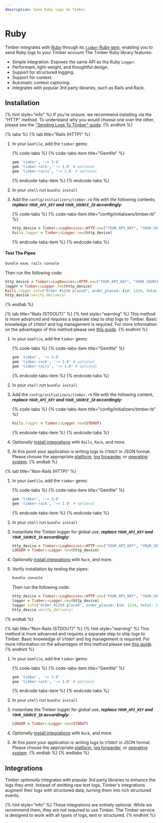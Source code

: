 ```yaml
---
description: Send Ruby logs to Timber
---
```


# Ruby

Timber integrates with [Ruby](https://www.ruby-lang.org) through its [`timber` Ruby gem](https://rubygems.org/gems/timber), enabling you to send Ruby logs to your Timber account The Timber Ruby library features:

* Simple integration. Exposes the same API as the Ruby `Logger`.
* Performant, light-weight, and thoughtful design.
* Support for structured logging.
* Support for context.
* Automatic context capturing.
* Integrates with popular 3rd party libraries, such as Rails and Rack.

## Installation

{% hint style="info" %}
If you're unsure, we recommend installing via the "HTTP" method. To understand why you would choose one over the other, please see the ["Sending Logs To Timber" guide](../../../guides/sending-logs-to-timber.md).
{% endhint %}

{% tabs %}
{% tab title="Rails \(HTTP\)" %}
1. In your `Gemfile`, add the `timber` gems:  


   {% code-tabs %}
   {% code-tabs-item title="Gemfile" %}
   ```ruby
   gem 'timber', '~> 3.0'
   gem 'timber-rack', '~> 1.0' # optional
   gem 'timber-rails', '~> 1.0' # optional
   ```
   {% endcode-tabs-item %}
   {% endcode-tabs %}

2. In your `shell` run `bundle install`
3. Add the `config/initializers/timber.rb` file with the following contents, _**replace `YOUR_API_KEY` and `YOUR_SOURCE_ID` accordingly**_:  


   {% code-tabs %}
   {% code-tabs-item title="config/initializers/timber.rb" %}
   ```ruby
   http_device = Timber::LogDevices::HTTP.new("YOUR_API_KEY", "YOUR_SOURCE_ID")
   Rails.logger = Timber::Logger.new(http_device)
   ```
   {% endcode-tabs-item %}
   {% endcode-tabs %}

#### Test The Pipes

```bash
bundle exec rails console
```

Then run the following code:

```ruby
http_device = Timber::LogDevices::HTTP.new("YOUR_API_KEY", "YOUR_SOURCE_ID")
logger = Timber::Logger.new(http_device)
Rails.logger.info("Order #1234 placed", order_placed: {id: 1234, total: 100.54})
http_device.verify_delivery!
```
{% endtab %}

{% tab title="Rails \(STDOUT\)" %}
{% hint style="warning" %}
This method is more advanced and requires a separate step to ship logs to Timber. Basic knowledge of `STDOUT` and log management is required. For more information on the advantages of this method please see [this guide](../../../guides/sending-logs-to-timber.md).
{% endhint %}

1. In your `Gemfile`, add the `timber` gems:  


   {% code-tabs %}
   {% code-tabs-item title="Gemfile" %}
   ```ruby
   gem 'timber', '~> 3.0'
   gem 'timber-rack', '~> 1.0' # optional
   gem 'timber-rails', '~> 1.0' # optional
   ```
   {% endcode-tabs-item %}
   {% endcode-tabs %}

2. In your `shell` run `bundle install`
3. Add the `config/initializers/timber.rb` file with the following content, _**replace `YOUR_API_KEY` and `YOUR_SOURCE_ID` accordingly**_:  


   {% code-tabs %}
   {% code-tabs-item title="config/initializers/timber.rb" %}
   ```ruby
   Rails.logger = Timber::Logger.new(STDOUT)
   ```
   {% endcode-tabs-item %}
   {% endcode-tabs %}

4. _Optionally_ [install integrations](./#integrations) with `Rails`, `Rack`, and more.
5. At this point your application is writing logs to `STDOUT` in JSON format. Please choose the appropriate [platform](../../platforms/), [log forwarder](../../log-forwarders/), or [operating system](../../operating-systems/).
{% endtab %}

{% tab title="Non-Rails \(HTTP\)" %}
1. In your `Gemfile`, add the `timber` gems:  


   {% code-tabs %}
   {% code-tabs-item title="Gemfile" %}
   ```ruby
   gem 'timber', '~> 3.0'
   gem 'timber-rack', '~> 1.0' # optional
   ```
   {% endcode-tabs-item %}
   {% endcode-tabs %}

2. In your `shell` run `bundle install`
3. Instantiate the Timber logger for global use, _**replace `YOUR_API_KEY` and `YOUR_SOURCE_ID` accordingly**_:  


   ```ruby
   http_device = Timber::LogDevices::HTTP.new("YOUR_API_KEY", "YOUR_SOURCE_ID")
   LOGGER = Timber::Logger.new(http_device)
   ```

4. _Optionally_ [install integrations](./#integrations) with `Rack`, and more.
5. Verify installation by testing the pipes:  


   ```bash
   bundle console
   ```

   Then run the following code:  


   ```ruby
   http_device = Timber::LogDevices::HTTP.new("YOUR_API_KEY", "YOUR_SOURCE_ID")
   logger = Timber::Logger.new(http_device)
   logger.info("Order #1234 placed", order_placed: {id: 1234, total: 100.54})
   http_device.verify_delivery!
   ```
{% endtab %}

{% tab title="Non-Rails \(STDOUT\)" %}
{% hint style="warning" %}
This method is more advanced and requires a separate step to ship logs to Timber. Basic knowledge of `STDOUT` and log management is required. For more information on the advantages of this method please see [this guide](../../../guides/sending-logs-to-timber.md).
{% endhint %}

1. In your `Gemfile`, add the `timber` gems:  


   {% code-tabs %}
   {% code-tabs-item title="Gemfile" %}
   ```ruby
   gem 'timber', '~> 3.0'
   gem 'timber-rack', '~> 1.0' # optional
   ```
   {% endcode-tabs-item %}
   {% endcode-tabs %}

2. In your `shell` run `bundle install`
3. Instantiate the Timber logger for global use, _**replace `YOUR_API_KEY` and `YOUR_SOURCE_ID` accordingly**_:  


   ```ruby
   LOGGER = Timber::Logger.new(STDOUT)
   ```

4. _Optionally_ [install integrations](./#integrations) with `Rack`, and more.
5. At this point your application is writing logs to `STDOUT` in JSON format. Please choose the appropriate [platform](../../platforms/), [log forwarder](../../log-forwarders/), or [operating system](../../operating-systems/).
{% endtab %}
{% endtabs %}

## Integrations

Timber _optionally_ integrates with popular 3rd party libraries to enhance the logs they emit. Instead of emitting raw text logs, Timber's integrations augment their logs with structured data, turning them into rich structured events.

{% hint style="info" %}
These integrations are entirely optional. While we recommend them, they are not required to use Timber. The Timber service is designed to work with all types of logs, text or structured.
{% endhint %}

